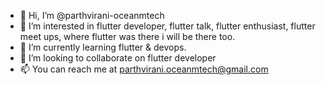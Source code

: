 - 👋 Hi, I’m @parthvirani-oceanmtech
- 👀 I’m interested in flutter developer, flutter talk, flutter enthusiast, flutter meet ups, where flutter was there i will be there too. 
- 🌱 I’m currently learning flutter & devops.
- 💞️ I’m looking to collaborate on flutter developer
- 📫 You can reach me at parthvirani.oceanmtech@gmail.com

<!---
parthvirani-oceanmtech/parthvirani-oceanmtech is a ✨ special ✨ repository because its `README.md` (this file) appears on your GitHub profile.
You can click the Preview link to take a look at your changes.
--->
